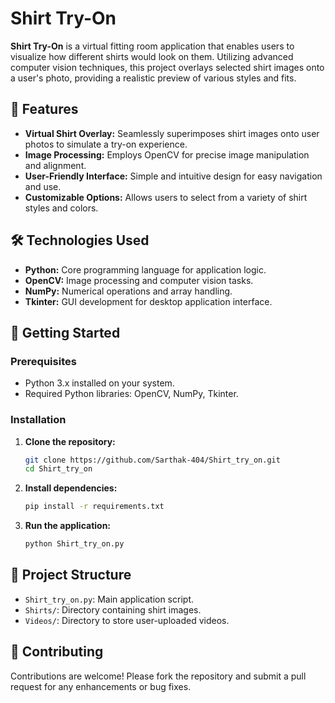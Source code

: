 # Shirt Try-On

**Shirt Try-On** is a virtual fitting room application that enables users to visualize how different shirts would look on them. Utilizing advanced computer vision techniques, this project overlays selected shirt images onto a user's photo, providing a realistic preview of various styles and fits.

## 🧠 Features

- **Virtual Shirt Overlay:** Seamlessly superimposes shirt images onto user photos to simulate a try-on experience.
- **Image Processing:** Employs OpenCV for precise image manipulation and alignment.
- **User-Friendly Interface:** Simple and intuitive design for easy navigation and use.
- **Customizable Options:** Allows users to select from a variety of shirt styles and colors.

## 🛠️ Technologies Used

- **Python:** Core programming language for application logic.
- **OpenCV:** Image processing and computer vision tasks.
- **NumPy:** Numerical operations and array handling.
- **Tkinter:** GUI development for desktop application interface.

## 🚀 Getting Started

### Prerequisites

- Python 3.x installed on your system.
- Required Python libraries: OpenCV, NumPy, Tkinter.

### Installation

1. **Clone the repository:**
   ```bash
   git clone https://github.com/Sarthak-404/Shirt_try_on.git
   cd Shirt_try_on
   ```

2. **Install dependencies:**
   ```bash
   pip install -r requirements.txt
   ```

3. **Run the application:**
   ```bash
   python Shirt_try_on.py
   ```

## 📂 Project Structure

- `Shirt_try_on.py`: Main application script.
- `Shirts/`: Directory containing shirt images.
- `Videos/`: Directory to store user-uploaded videos.

## 🤝 Contributing

Contributions are welcome! Please fork the repository and submit a pull request for any enhancements or bug fixes.
